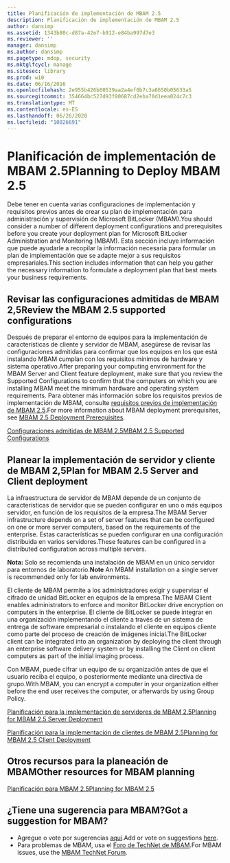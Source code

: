 ```yaml
---
title: Planificación de implementación de MBAM 2.5
description: Planificación de implementación de MBAM 2.5
author: dansimp
ms.assetid: 1343b80c-d87a-42e7-b912-e84ba997d7e3
ms.reviewer: ''
manager: dansimp
ms.author: dansimp
ms.pagetype: mdop, security
ms.mktglfcycl: manage
ms.sitesec: library
ms.prod: w10
ms.date: 06/16/2016
ms.openlocfilehash: 2e955b426b00539aa2a4ef0b7c3a6650b05633a5
ms.sourcegitcommit: 354664bc527d93f80687cd2eba70d1eea024c7c3
ms.translationtype: MT
ms.contentlocale: es-ES
ms.lasthandoff: 06/26/2020
ms.locfileid: "10826691"
---
```

# <span data-ttu-id="1a0f2-103">Planificación de implementación de MBAM 2.5</span><span class="sxs-lookup"><span data-stu-id="1a0f2-103">Planning to Deploy MBAM 2.5</span></span>


<span data-ttu-id="1a0f2-104">Debe tener en cuenta varias configuraciones de implementación y requisitos previos antes de crear su plan de implementación para administración y supervisión de Microsoft BitLocker (MBAM).</span><span class="sxs-lookup"><span data-stu-id="1a0f2-104">You should consider a number of different deployment configurations and prerequisites before you create your deployment plan for Microsoft BitLocker Administration and Monitoring (MBAM).</span></span> <span data-ttu-id="1a0f2-105">Esta sección incluye información que puede ayudarle a recopilar la información necesaria para formular un plan de implementación que se adapte mejor a sus requisitos empresariales.</span><span class="sxs-lookup"><span data-stu-id="1a0f2-105">This section includes information that can help you gather the necessary information to formulate a deployment plan that best meets your business requirements.</span></span>

## <span data-ttu-id="1a0f2-106">Revisar las configuraciones admitidas de MBAM 2,5</span><span class="sxs-lookup"><span data-stu-id="1a0f2-106">Review the MBAM 2.5 supported configurations</span></span>


<span data-ttu-id="1a0f2-107">Después de preparar el entorno de equipos para la implementación de características de cliente y servidor de MBAM, asegúrese de revisar las configuraciones admitidas para confirmar que los equipos en los que está instalando MBAM cumplan con los requisitos mínimos de hardware y sistema operativo.</span><span class="sxs-lookup"><span data-stu-id="1a0f2-107">After preparing your computing environment for the MBAM Server and Client feature deployment, make sure that you review the Supported Configurations to confirm that the computers on which you are installing MBAM meet the minimum hardware and operating system requirements.</span></span> <span data-ttu-id="1a0f2-108">Para obtener más información sobre los requisitos previos de implementación de MBAM, consulte [requisitos previos de implementación de MBAM 2,5](mbam-25-deployment-prerequisites.md).</span><span class="sxs-lookup"><span data-stu-id="1a0f2-108">For more information about MBAM deployment prerequisites, see [MBAM 2.5 Deployment Prerequisites](mbam-25-deployment-prerequisites.md).</span></span>

[<span data-ttu-id="1a0f2-109">Configuraciones admitidas de MBAM 2.5</span><span class="sxs-lookup"><span data-stu-id="1a0f2-109">MBAM 2.5 Supported Configurations</span></span>](mbam-25-supported-configurations.md)

## <span data-ttu-id="1a0f2-110">Planear la implementación de servidor y cliente de MBAM 2,5</span><span class="sxs-lookup"><span data-stu-id="1a0f2-110">Plan for MBAM 2.5 Server and Client deployment</span></span>


<span data-ttu-id="1a0f2-111">La infraestructura de servidor de MBAM depende de un conjunto de características de servidor que se pueden configurar en uno o más equipos servidor, en función de los requisitos de la empresa.</span><span class="sxs-lookup"><span data-stu-id="1a0f2-111">The MBAM Server infrastructure depends on a set of server features that can be configured on one or more server computers, based on the requirements of the enterprise.</span></span> <span data-ttu-id="1a0f2-112">Estas características se pueden configurar en una configuración distribuida en varios servidores.</span><span class="sxs-lookup"><span data-stu-id="1a0f2-112">These features can be configured in a distributed configuration across multiple servers.</span></span>

<span data-ttu-id="1a0f2-113">**Nota:**  Solo se recomienda una instalación de MBAM en un único servidor para entornos de laboratorio.</span><span class="sxs-lookup"><span data-stu-id="1a0f2-113">**Note** An MBAM installation on a single server is recommended only for lab environments.</span></span>

 

<span data-ttu-id="1a0f2-114">El cliente de MBAM permite a los administradores exigir y supervisar el cifrado de unidad BitLocker en equipos de la empresa.</span><span class="sxs-lookup"><span data-stu-id="1a0f2-114">The MBAM Client enables administrators to enforce and monitor BitLocker drive encryption on computers in the enterprise.</span></span> <span data-ttu-id="1a0f2-115">El cliente de BitLocker se puede integrar en una organización implementando el cliente a través de un sistema de entrega de software empresarial o instalando el cliente en equipos cliente como parte del proceso de creación de imágenes inicial.</span><span class="sxs-lookup"><span data-stu-id="1a0f2-115">The BitLocker client can be integrated into an organization by deploying the client through an enterprise software delivery system or by installing the Client on client computers as part of the initial imaging process.</span></span>

<span data-ttu-id="1a0f2-116">Con MBAM, puede cifrar un equipo de su organización antes de que el usuario reciba el equipo, o posteriormente mediante una directiva de grupo.</span><span class="sxs-lookup"><span data-stu-id="1a0f2-116">With MBAM, you can encrypt a computer in your organization either before the end user receives the computer, or afterwards by using Group Policy.</span></span>

[<span data-ttu-id="1a0f2-117">Planificación para la implementación de servidores de MBAM 2.5</span><span class="sxs-lookup"><span data-stu-id="1a0f2-117">Planning for MBAM 2.5 Server Deployment</span></span>](planning-for-mbam-25-server-deployment.md)

[<span data-ttu-id="1a0f2-118">Planificación para la implementación de clientes de MBAM 2.5</span><span class="sxs-lookup"><span data-stu-id="1a0f2-118">Planning for MBAM 2.5 Client Deployment</span></span>](planning-for-mbam-25-client-deployment.md)

## <a href="" id="other-resources-for-mbam-planning-"></a><span data-ttu-id="1a0f2-119">Otros recursos para la planeación de MBAM</span><span class="sxs-lookup"><span data-stu-id="1a0f2-119">Other resources for MBAM planning</span></span>


[<span data-ttu-id="1a0f2-120">Planificación para MBAM 2.5</span><span class="sxs-lookup"><span data-stu-id="1a0f2-120">Planning for MBAM 2.5</span></span>](planning-for-mbam-25.md)

## <span data-ttu-id="1a0f2-121">¿Tiene una sugerencia para MBAM?</span><span class="sxs-lookup"><span data-stu-id="1a0f2-121">Got a suggestion for MBAM?</span></span>
- <span data-ttu-id="1a0f2-122">Agregue o vote por sugerencias [aquí](http://mbam.uservoice.com/forums/268571-microsoft-bitlocker-administration-and-monitoring).</span><span class="sxs-lookup"><span data-stu-id="1a0f2-122">Add or vote on suggestions [here](http://mbam.uservoice.com/forums/268571-microsoft-bitlocker-administration-and-monitoring).</span></span> 
- <span data-ttu-id="1a0f2-123">Para problemas de MBAM, usa el [Foro de TechNet de MBAM](https://social.technet.microsoft.com/Forums/home?forum=mdopmbam).</span><span class="sxs-lookup"><span data-stu-id="1a0f2-123">For MBAM issues, use the [MBAM TechNet Forum](https://social.technet.microsoft.com/Forums/home?forum=mdopmbam).</span></span>

 

 






